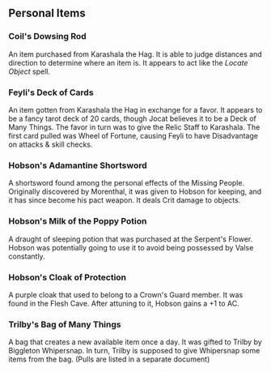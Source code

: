 ## Personal Items

### Coil's Dowsing Rod

An item purchased from Karashala the Hag. It is able to judge distances and direction to determine where an item is. It appears to act like the *Locate Object* spell.

### Feyli's Deck of Cards

An item gotten from Karashala the Hag in exchange for a favor. It appears to be a fancy tarot deck of 20 cards, though Jocat believes it to be a Deck of Many Things. The favor in turn was to give the Relic Staff to Karashala. The first card pulled was Wheel of Fortune, causing Feyli to have Disadvantage on attacks & skill checks.

### Hobson's Adamantine Shortsword

A shortsword found among the personal effects of the Missing People. Originally discovered by Morenthal, it was given to Hobson for keeping, and it has since become his pact weapon. It deals Crit damage to objects.

### Hobson's Milk of the Poppy Potion

A draught of sleeping potion that was purchased at the Serpent's Flower. Hobson was potentially going to use it to avoid being possessed by Valse constantly.

### Hobson's Cloak of Protection 

A purple cloak that used to belong to a Crown's Guard member. It was found in the Flesh Cave. After attuning to it, Hobson gains a +1 to AC.

### Trilby's Bag of Many Things

A bag that creates a new available item once a day. It was gifted to Trilby by Biggleton Whipersnap. In turn, Trilby is supposed to give Whipersnap some items from the bag. (Pulls are listed in a separate document)